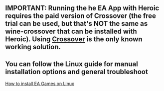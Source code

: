 ## IMPORTANT: Running the he EA App with Heroic requires the paid version of Crossover (the free trial can be used, but that's NOT the same as wine-crossover that can be installed with Heroic). Using [Crossover](https://www.codeweavers.com) is the only known working solution.

## You can follow the Linux guide for manual installation options and general troubleshoot

[How to install EA Games on Linux](How-to-install-EA-Games-on-Linux.md)
